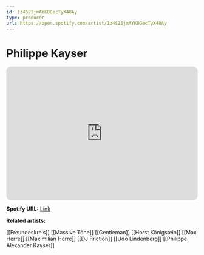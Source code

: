 ```yaml
---
id: 1z4S25jmAYKDGecTyX48Ay
type: producer
url: https://open.spotify.com/artist/1z4S25jmAYKDGecTyX48Ay
---
```

# Philippe Kayser

<iframe style="border-radius:12px" src="https://open.spotify.com/embed/artist/1z4S25jmAYKDGecTyX48Ay" width="100%" height="352" frameBorder="0" allowfullscreen="" allow="autoplay; clipboard-write; encrypted-media; fullscreen; picture-in-picture" loading="lazy"></iframe>

**Spotify URL:** [Link](https://open.spotify.com/artist/1z4S25jmAYKDGecTyX48Ay)

**Related artists:**

[[Freundeskreis]]
[[Massive Töne]]
[[Gentleman]]
[[Horst Königstein]]
[[Max Herre]]
[[Maximilian Herre]]
[[DJ Friction]]
[[Udo Lindenberg]]
[[Philippe Alexander Kayser]]
